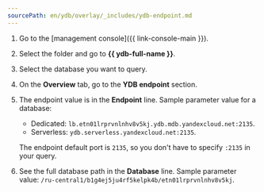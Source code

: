 ```yaml
---
sourcePath: en/ydb/overlay/_includes/ydb-endpoint.md
---
```

1. Go to the [management console]({{ link-console-main }}).
1. Select the folder and go to **{{ ydb-full-name }}**.
1. Select the database you want to query.
1. On the **Overview** tab, go to the **YDB endpoint** section.
1. The endpoint value is in the **Endpoint** line. Sample parameter value for a database:
    * Dedicated: `lb.etn01lrprvnlnhv8v5kj.ydb.mdb.yandexcloud.net:2135`.
    * Serverless: `ydb.serverless.yandexcloud.net:2135`.

    The endpoint default port is `2135`, so you don't have to specify `:2135` in your query.
1. See the full database path in the **Database** line.
    Sample parameter value: `/ru-central1/b1g4ej5ju4rf5kelpk4b/etn01lrprvnlnhv8v5kj`.
